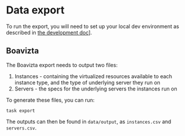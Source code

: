 # Data export

To run the export, you will need to set up your local dev environment as described in [the development doc](./development.md)].

## Boavizta

The Boavizta export needs to output two files:

1. Instances - containing the virtualized resources available to each instance type, and the type of underlying server they run on
2. Servers - the specs for the underlying servers the instances run on

To generate these files, you can run:

```
task export
```

The outputs can then be found in `data/output`, as `instances.csv` and `servers.csv`.
